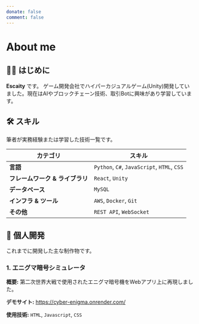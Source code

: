 ```yaml
---
donate: false
comment: false
---
```


# About me

## 🙋‍♂️ はじめに

**Escaity** です。 ゲーム開発会社でハイパーカジュアルゲーム(Unity)開発していました。現在はAIやブロックチェーン技術、取引Botに興味があり学習しています。


## 🛠️ スキル

筆者が実務経験または学習した技術一覧です。

| カテゴリ | スキル                                         |
|---------|---------------------------------------------|
| **言語** | `Python`, `C#`, `JavaScript`, `HTML`, `CSS` |
| **フレームワーク & ライブラリ** | `React`, `Unity`                            |
| **データベース** | `MySQL`                                     |
| **インフラ & ツール** | `AWS`, `Docker`, `Git`                      |
| **その他** | `REST API`, `WebSocket`                     |

## 🚀 個人開発

これまでに開発した主な制作物です。

### 1. エニグマ暗号シミュレータ

**概要:** 第二次世界大戦で使用されたエニグマ暗号機をWebアプリ上に再現しました。

**デモサイト:** https://cyber-enigma.onrender.com/

**使用技術:** `HTML`, `Javascript`, `CSS`